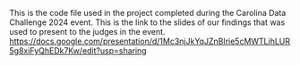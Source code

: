 This is the code file used in the project completed during the Carolina Data Challenge 2024 event. This is the link to the slides of our findings that was used to present to the judges in the event. https://docs.google.com/presentation/d/1Mc3njJkYqJZnBIrie5cMWTLihLUR5g8xiFyQhEDk7Kw/edit?usp=sharing 
